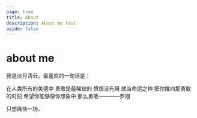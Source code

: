 ```yaml
---
page: true
title: About
description: About me test
aside: false
---
```


# about me

我是淡月清云。最喜欢的一句话是：

在人类所有的美德中
勇敢是最稀缺的
愤恨没有用
就当命运之神
把你推向那勇敢的时刻
希望你能够像你想象中
那么勇敢————罗翔

只想痛快一场。
